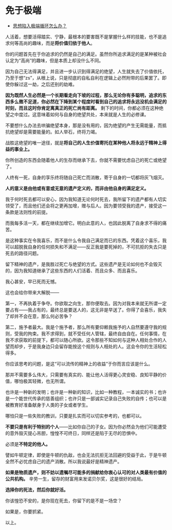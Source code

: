 # 免于极端

- [思想陷入极端循环怎么办？](https://www.zhihu.com/question/309682535/answer/582181598)


人活着，想要活得踏实、宁静，最根本的要害既不是掌握什么样的技能，也不是追求何等高尚的趣味，而是**将价值归依于他人**。

你的问题首先在于你追求的仍然是自己的满足。虽然你所追求满足的是某种被社会认定为“高尚”的趣味，但是本质上却没什么不同。

因为自己无法得满足，并且进一步认识到得满足的绝望，人生就失去了价值依托，乃至于想“zs”，从根上说，只是彻底的自私自利在逻辑上必然附带的后果罢了。即使你躲过这一劫，之后还别的劫难。

**因为既然人生必然是一个长期看走向下坡的过程，那么无论你有多聪明，追求的东西多么微不足道，你必然在下降到某个程度时看到自己的追求将永远没机会满足的时刻，而且这时你肯定离真正的死亡尚有距离。** 剩下的时间，你都必须在这种绝望之中度过。这意味着如何与自身的绝望共处，本来就是人生的必修课。

不要想什么办法去哄骗绝望本身，那是没有用的，因为绝望的产生无需能量，而抵抗绝望却是需要能量的。如人举石，终将力竭。

战胜这绝望的唯一途径，就是**将自己的人生价值寄托在某种他人将永远于精神上得益的事业上。**

你所创造的东西会随着他人的生存而继承下去，你就不需要忧虑自己的死亡或绝望了。

人终有一死，自身的享乐终将随自己死亡而消散，寄于自身的一切都将灰飞烟灭。

**人的意义是由他或有意或无意的遗产定义的，而非由他自身的满足定义。**

我于何时死去都可以安心，因为我知道无论何时死去，我所留下的遗产都有人切实领受了，而且他们还会将之更再加增，赠与后人。因为要领受我的遗产，接受这一条款是法则性的前提。

而我每多活一天，都在继续加增它。明白此意的人，也因此脱离了自身求不得的痛苦。

是这种事实在令我喜乐，而不是什么令我自己满足而已的东西。凭着这个喜乐，我可以超脱我自身的任何损失和不满足——反正我是要死掉的，不可抗拒的失去只是死去的路径问题。

留下精神的遗产，是我胜过死亡与绝望的方式。这些遗产是无论如何也不会毁灭的，因为我知道继承了这些东西的人们活着、而且众多、而且喜乐。

我心甚安，早已死而无憾。

  

这也会给你带来大解脱——

第一，不再执着于争夺。你欲取之向生，那你便取去。因为对我本来就无所谓一定要占有——我占有的，最终总是要送人的，这无非是早送了。你得了会喜乐，我失了却并不会在意，那么何必苦争？

第二，施予者最大。我是个施予者，那么所有要仰赖我施予的人自然要遵守我的规则，受我的拘束。我不求得到，就不受任何人管辖，最终自由自在。任何事情，在我不求获取的前提下，都可以随心所欲。这令那些不知如何与这种人相处合作的人望而却步，于是我身边只会留存能按这个规则与人相处的人。这会令你的生活轻松得多。

  

你应该思考的问题，是这“可以流传的精神上的收益”于你而言应该是什么。

那并不需要多么伟大，只需要有真实的、能让他人活得更心灵安稳、良知平静的价值，哪怕极其轻微，也无所谓。

也许是一种新的发明；也许是一种新的知识，比如一种教程，一本诚实的书；也许是一个能世代传承的慈善组织；也许只是一部诚实记录自己失败的自传；也可以是被教育好准备献身于人类的子女或者学生。

哪怕只是一些失败的教训，只要是扎实而可以切实参考的，也都可以。

**不要只是有利于特别的个人**——比如你自己的子女。因为你必然会为他们可能遭受的意外毁灭提心吊胆，惶惶不可终日，同样还是陷于无尽的恐惧中。

必须是**不特定的他人。**

譬如牛顿定律，即使是牛顿的仇敌，也会无法抗拒无法回避的受益于此，于是牛顿全然不必忧虑自己的遗产消散。所以我说最好是精神遗产。

**如果是物质遗产，则不妨以遗嘱尽可能多的捐献给你衷心认可的对人类最有价值的公共机构。** 辛劳一生，留存的财富用来发诺贝尔奖，这是很好的结局。

**选择你的死法，然后你就好活。**

你该惶恐不安的，是你现在死去，你留下的是不是一场空？

如果是，你要抓紧。

以上。